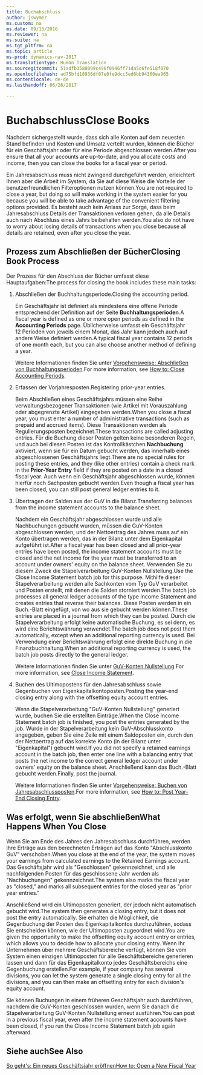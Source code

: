 ```yaml
---
title: Buchabschluss
author: jswymer
ms.custom: na
ms.date: 09/16/2016
ms.reviewer: na
ms.suite: na
ms.tgt_pltfrm: na
ms.topic: article
ms-prod: dynamics-nav-2017
ms.translationtype: Human Translation
ms.sourcegitcommit: 51adfb3588099c496f0946ff71da5c6fe518f070
ms.openlocfilehash: ad75bfd18936df07e0fe9dcc5ed6bb94360ea965
ms.contentlocale: de-de
ms.lasthandoff: 06/26/2017

---
```

# <a name="close-books"></a><span data-ttu-id="dad8d-102">Buchabschluss</span><span class="sxs-lookup"><span data-stu-id="dad8d-102">Close Books</span></span>
<span data-ttu-id="dad8d-103">Nachdem sichergestellt wurde, dass sich alle Konten auf dem neuesten Stand befinden und Kosten und Umsatz verteilt wurden, können die Bücher für ein Geschäftsjahr oder für eine Periode abgeschlossen werden.</span><span class="sxs-lookup"><span data-stu-id="dad8d-103">After you ensure that all your accounts are up-to-date, and you allocate costs and income, then you can close the books for a fiscal year or period.</span></span>

<span data-ttu-id="dad8d-104">Ein Jahresabschluss muss nicht zwingend durchgeführt werden, erleichtert Ihnen aber die Arbeit im System, da Sie auf diese Weise die Vorteile der benutzerfreundlichen Filteroptionen nutzen können.</span><span class="sxs-lookup"><span data-stu-id="dad8d-104">You are not required to close a year, but doing so will make working in the system easier for you because you will be able to take advantage of the convenient filtering options provided.</span></span> <span data-ttu-id="dad8d-105">Es besteht auch kein Anlass zur Sorge, dass beim Jahresabschluss Details der Transaktionen verloren gehen, da alle Details auch nach Abschluss eines Jahrs beibehalten werden.</span><span class="sxs-lookup"><span data-stu-id="dad8d-105">You also do not have to worry about losing details of transactions when you close because all details are retained, even after you close the year.</span></span>

## <a name="closing-book-process"></a><span data-ttu-id="dad8d-106">Prozess zum Abschließen der Bücher</span><span class="sxs-lookup"><span data-stu-id="dad8d-106">Closing Book Process</span></span>
<span data-ttu-id="dad8d-107">Der Prozess für den Abschluss der Bücher umfasst diese Hauptaufgaben:</span><span class="sxs-lookup"><span data-stu-id="dad8d-107">The process for closing the book includes these main tasks:</span></span>

1. <span data-ttu-id="dad8d-108">Abschließen der Buchhaltungsperiode.</span><span class="sxs-lookup"><span data-stu-id="dad8d-108">Closing the accounting period.</span></span>

    <span data-ttu-id="dad8d-109">Ein Geschäftsjahr ist definiert als mindestens eine offene Periode entsprechend der Definition auf der Seite **Buchhaltungsperioden**.</span><span class="sxs-lookup"><span data-stu-id="dad8d-109">A fiscal year is defined as one or more open periods as defined in the **Accounting Periods** page.</span></span> <span data-ttu-id="dad8d-110">Üblicherweise umfasst ein Geschäftsjahr 12 Perioden von jeweils einem Monat, das Jahr kann jedoch auch auf andere Weise definiert werden.</span><span class="sxs-lookup"><span data-stu-id="dad8d-110">A typical fiscal year contains 12 periods of one month each, but you can also choose another method of defining a year.</span></span>

    <span data-ttu-id="dad8d-111">Weitere Informationen finden Sie unter [Vorgehensweise: Abschließen von Buchhaltungsperioden](year-close-account-periods.md).</span><span class="sxs-lookup"><span data-stu-id="dad8d-111">For more information, see [How to: Close Accounting Periods](year-close-account-periods.md).</span></span>

2. <span data-ttu-id="dad8d-112">Erfassen der Vorjahresposten.</span><span class="sxs-lookup"><span data-stu-id="dad8d-112">Registering prior-year entries.</span></span>

    <span data-ttu-id="dad8d-113">Beim Abschließen eines Geschäftsjahrs müssen eine Reihe verwaltungsbezogener Transaktionen (wie Artikel mit Vorauszahlung oder abgegrenzte Artikel) eingegeben werden.</span><span class="sxs-lookup"><span data-stu-id="dad8d-113">When you close a fiscal year, you must enter a number of administrative transactions (such as prepaid and accrued items).</span></span> <span data-ttu-id="dad8d-114">Diese Transaktionen werden als Regulierungsposten bezeichnet.</span><span class="sxs-lookup"><span data-stu-id="dad8d-114">These transactions are called adjusting entries.</span></span> <span data-ttu-id="dad8d-115">Für die Buchung dieser Posten gelten keine besonderen Regeln, und auch bei diesen Posten ist das Kontrollkästchen **Nachbuchung** aktiviert, wenn sie für ein Datum gebucht werden, das innerhalb eines abgeschlossenen Geschäftsjahrs liegt.</span><span class="sxs-lookup"><span data-stu-id="dad8d-115">There are no special rules for posting these entries, and they (like other entries) contain a check mark in the **Prior-Year Entry** field if they are posted on a date in a closed fiscal year.</span></span> <span data-ttu-id="dad8d-116">Auch wenn ein Geschäftsjahr abgeschlossen wurde, können hierfür noch Sachposten gebucht werden.</span><span class="sxs-lookup"><span data-stu-id="dad8d-116">Even though a fiscal year has been closed, you can still post general ledger entries to it.</span></span>

3. <span data-ttu-id="dad8d-117">Übertragen der Salden aus der GuV in die Bilanz.</span><span class="sxs-lookup"><span data-stu-id="dad8d-117">Transferring balances from the income statement accounts to the balance sheet.</span></span>

    <span data-ttu-id="dad8d-118">Nachdem ein Geschäftsjahr abgeschlossen wurde und alle Nachbuchungen gebucht wurden, müssen die GuV-Konten abgeschlossen werden, und der Nettoertrag des Jahres muss auf ein Konto übertragen werden, das in der Bilanz unter dem Eigenkapital aufgeführt ist.</span><span class="sxs-lookup"><span data-stu-id="dad8d-118">After a fiscal year has been closed and all prior-year entries have been posted, the income statement accounts must be closed and the net income for the year must be transferred to an account under owners' equity on the balance sheet.</span></span> <span data-ttu-id="dad8d-119">Verwenden Sie zu diesem Zweck die Stapelverarbeitung GuV-Konten Nullstellung.</span><span class="sxs-lookup"><span data-stu-id="dad8d-119">Use the Close Income Statement batch job for this purpose.</span></span> <span data-ttu-id="dad8d-120">Mithilfe dieser Stapelverarbeitung werden alle Sachkonten vom Typ GuV verarbeitet und Posten erstellt, mit denen die Salden storniert werden.</span><span class="sxs-lookup"><span data-stu-id="dad8d-120">The batch job processes all general ledger accounts of the type Income Statement and creates entries that reverse their balances.</span></span> <span data-ttu-id="dad8d-121">Diese Posten werden in ein Buch.-Blatt eingefügt, von wo aus sie gebucht werden können.</span><span class="sxs-lookup"><span data-stu-id="dad8d-121">These entries are placed in a journal from which they can be posted.</span></span> <span data-ttu-id="dad8d-122">Durch die Stapelverarbeitung erfolgt keine automatische Buchung, es sei denn, es wird eine Berichtswährung verwendet.</span><span class="sxs-lookup"><span data-stu-id="dad8d-122">The batch job does not post them automatically, except when an additional reporting currency is used.</span></span> <span data-ttu-id="dad8d-123">Bei Verwendung einer Berichtswährung erfolgt eine direkte Buchung in die Finanzbuchhaltung.</span><span class="sxs-lookup"><span data-stu-id="dad8d-123">When an additional reporting currency is used, the batch job posts directly to the general ledger.</span></span>

    <span data-ttu-id="dad8d-124">Weitere Informationen finden Sie unter [GuV-Konten Nullstellung](year-close-income-statement.md).</span><span class="sxs-lookup"><span data-stu-id="dad8d-124">For more information, see [Close Income Statement](year-close-income-statement.md).</span></span>
4. <span data-ttu-id="dad8d-125">Buchen des Ultimopostens für den Jahresabschluss sowie Gegenbuchen von Eigenkapitalkontoposten.</span><span class="sxs-lookup"><span data-stu-id="dad8d-125">Posting the year-end closing entry along with the offsetting equity account entries.</span></span>

    <span data-ttu-id="dad8d-126">Wenn die Stapelverarbeitung "GuV-Konten Nullstellung" generiert wurde, buchen Sie die erstellten Einträge.</span><span class="sxs-lookup"><span data-stu-id="dad8d-126">When the Close Income Statement batch job is finished, you post the entries generated by the job.</span></span> <span data-ttu-id="dad8d-127">Wurde in der Stapelverarbeitung kein GuV-Abschlusskonto angegeben, geben Sie eine Zeile mit einem Saldoposten ein, durch den der Nettoertrag auf das korrekte Konto (in der Bilanz unter "Eigenkapital") gebucht wird.</span><span class="sxs-lookup"><span data-stu-id="dad8d-127">If you did not specify a retained earnings account in the batch job, then enter one line with a balancing entry that posts the net income to the correct general ledger account under owners' equity on the balance sheet.</span></span> <span data-ttu-id="dad8d-128">Anschließend kann das Buch.-Blatt gebucht werden.</span><span class="sxs-lookup"><span data-stu-id="dad8d-128">Finally, post the journal.</span></span>

    <span data-ttu-id="dad8d-129">Weitere Informationen finden Sie unter [Vorgehensweise: Buchen von Jahresabschlussposten](year-how-post-year-end-close-entry.md).</span><span class="sxs-lookup"><span data-stu-id="dad8d-129">For more information, see [How to: Post Year-End Closing Entry](year-how-post-year-end-close-entry.md).</span></span>

## <a name="what-happens-when-you-close"></a><span data-ttu-id="dad8d-130">Was erfolgt, wenn Sie abschließen</span><span class="sxs-lookup"><span data-stu-id="dad8d-130">What Happens When You Close</span></span>
<span data-ttu-id="dad8d-131">Wenn Sie am Ende des Jahres den Jahresabschluss durchführen, werden Ihre Erträge aus den berechneten Erträgen auf das Konto "Abschlusskonto GuV" verschoben.</span><span class="sxs-lookup"><span data-stu-id="dad8d-131">When you close at the end of the year, the system moves your earnings from calculated earnings to the Retained Earnings account.</span></span> <span data-ttu-id="dad8d-132">Das Geschäftsjahr wird als "Geschlossen" gekennzeichnet, und alle nachfolgenden Posten für das geschlossene Jahr werden als "Nachbuchungen" gekennzeichnet.</span><span class="sxs-lookup"><span data-stu-id="dad8d-132">The system also marks the fiscal year as "closed," and marks all subsequent entries for the closed year as "prior year entries."</span></span>

<span data-ttu-id="dad8d-133">Anschließend wird ein Ultimoposten generiert, der jedoch nicht automatisch gebucht wird.</span><span class="sxs-lookup"><span data-stu-id="dad8d-133">The system then generates a closing entry, but it does not post the entry automatically.</span></span> <span data-ttu-id="dad8d-134">Sie erhalten die Möglichkeit, die Gegenbuchung der Posten des Eigenkapitalkontos durchzuführen, sodass Sie entscheiden können, wie der Ultimoposten zugeordnet wird.</span><span class="sxs-lookup"><span data-stu-id="dad8d-134">You are given the opportunity to make the offsetting equity account entry or entries, which allows you to decide how to allocate your closing entry.</span></span> <span data-ttu-id="dad8d-135">Wenn Ihr Unternehmen über mehrere Geschäftsbereiche verfügt, können Sie vom System einen einzigen Ultimoposten für alle Geschäftsbereiche generieren lassen und dann für das Eigenkapitalkonto jedes Geschäftsbereichs eine Gegenbuchung erstellen.</span><span class="sxs-lookup"><span data-stu-id="dad8d-135">For example, if your company has several divisions, you can let the system generate a single closing entry for all the divisions, and you can then make an offsetting entry for each division's equity account.</span></span>

<span data-ttu-id="dad8d-136">Sie können Buchungen in einem früheren Geschäftsjahr auch durchführen, nachdem die GuV-Konten geschlossen wurden, wenn Sie danach die Stapelverarbeitung GuV-Konten Nullstellung erneut ausführen.</span><span class="sxs-lookup"><span data-stu-id="dad8d-136">You can post in a previous fiscal year, even after the income statement accounts have been closed, if you run the Close Income Statement batch job again afterward.</span></span>

## <a name="see-also"></a><span data-ttu-id="dad8d-137">Siehe auch</span><span class="sxs-lookup"><span data-stu-id="dad8d-137">See Also</span></span>
[<span data-ttu-id="dad8d-138">So geht's: Ein neues Geschäftsjahr eröffnen</span><span class="sxs-lookup"><span data-stu-id="dad8d-138">How to: Open a New Fiscal Year</span></span>](finance-setup-how-open-new-fiscal-year.md)

